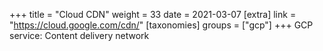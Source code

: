 +++
title = "Cloud CDN"
weight = 33
date = 2021-03-07
[extra]
link = "https://cloud.google.com/cdn/"
[taxonomies]
groups = ["gcp"]
+++
GCP service: Content delivery network

